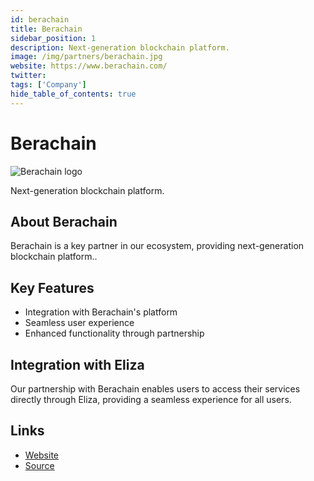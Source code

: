 ```yaml
---
id: berachain
title: Berachain
sidebar_position: 1
description: Next-generation blockchain platform.
image: /img/partners/berachain.jpg
website: https://www.berachain.com/
twitter:
tags: ['Company']
hide_table_of_contents: true
---
```


# Berachain

<div className="partner-logo">
  <img src="/img/partners/berachain.jpg" alt="Berachain logo" />
</div>

Next-generation blockchain platform.

## About Berachain

Berachain is a key partner in our ecosystem, providing next-generation blockchain platform..

## Key Features

- Integration with Berachain's platform
- Seamless user experience
- Enhanced functionality through partnership

## Integration with Eliza

Our partnership with Berachain enables users to access their services directly through Eliza, providing a seamless experience for all users.

## Links

- [Website](https://www.berachain.com/)
- [Source](https://www.berachain.com/)
